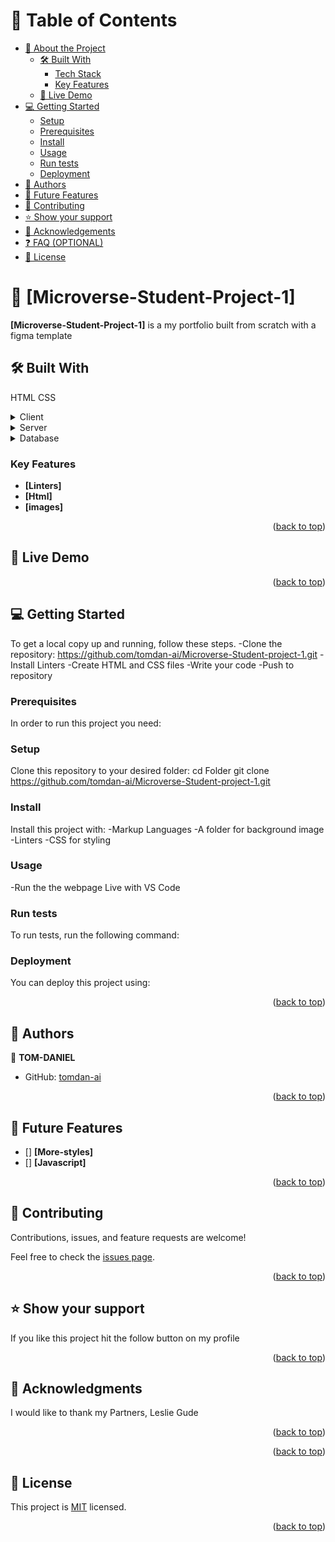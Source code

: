 <a name="readme-top"></a>


# 📗 Table of Contents

- [📖 About the Project](#about-project)
  - [🛠 Built With](#built-with)
    - [Tech Stack](#tech-stack)
    - [Key Features](#key-features)
  - [🚀 Live Demo](#live-demo)
- [💻 Getting Started](#getting-started)
  - [Setup](#setup)
  - [Prerequisites](#prerequisites)
  - [Install](#install)
  - [Usage](#usage)
  - [Run tests](#run-tests)
  - [Deployment](#triangular_flag_on_post-deployment)
- [👥 Authors](#authors)
- [🔭 Future Features](#future-features)
- [🤝 Contributing](#contributing)
- [⭐️ Show your support](#support)
- [🙏 Acknowledgements](#acknowledgements)
- [❓ FAQ (OPTIONAL)](#faq)
- [📝 License](#license)


# 📖 [Microverse-Student-Project-1] <a name="about-project"></a>


**[Microverse-Student-Project-1]** is a my portfolio built from scratch with a figma template 

## 🛠 Built With <a name="built-with"></a>
HTML
CSS


<details>
  <summary>Client</summary>
  <ul>
    <li><a href="https://reactjs.org/">React.js</a></li>
  </ul>
</details>

<details>
  <summary>Server</summary>
  <ul>
    <li><a href="https://expressjs.com/">Express.js</a></li>
  </ul>
</details>

<details>
<summary>Database</summary>
  <ul>
    <li><a href="https://www.postgresql.org/">PostgreSQL</a></li>
  </ul>
</details>

### Key Features <a name="key-features"></a>

- **[Linters]**
- **[Html]**
- **[images]**

<p align="right">(<a href="#readme-top">back to top</a>)</p>


## 🚀 Live Demo <a name="live-demo"></a>


<p align="right">(<a href="#readme-top">back to top</a>)</p>


## 💻 Getting Started <a name="getting-started"></a>



To get a local copy up and running, follow these steps.
-Clone the repository: https://github.com/tomdan-ai/Microverse-Student-project-1.git
-Install Linters
-Create HTML and CSS files
-Write your code
-Push to repository

### Prerequisites

In order to run this project you need:
 

### Setup

Clone this repository to your desired folder:
cd Folder
git clone https://github.com/tomdan-ai/Microverse-Student-project-1.git


### Install

Install this project with:
-Markup Languages
-A folder for background image
-Linters
-CSS for styling

### Usage
-Run the the webpage Live with VS Code 

### Run tests

To run tests, run the following command:

### Deployment

You can deploy this project using:


<p align="right">(<a href="#readme-top">back to top</a>)</p>


## 👥 Authors <a name="authors"></a>


👤 **TOM-DANIEL**

- GitHub: [tomdan-ai](https://github.com/tomdan-ai)

<p align="right">(<a href="#readme-top">back to top</a>)</p>


## 🔭 Future Features <a name="future-features"></a>


- [] **[More-styles]**
- [] **[Javascript]**
<p align="right">(<a href="#readme-top">back to top</a>)</p>


## 🤝 Contributing <a name="contributing"></a>

Contributions, issues, and feature requests are welcome!

Feel free to check the [issues page](../../issues/).

<p align="right">(<a href="#readme-top">back to top</a>)</p>


## ⭐️ Show your support <a name="support"></a>

If you like this project hit the follow button on my profile

<p align="right">(<a href="#readme-top">back to top</a>)</p>

## 🙏 Acknowledgments <a name="acknowledgements"></a>


I would like to thank my Partners, Leslie Gude

<p align="right">(<a href="#readme-top">back to top</a>)</p>


<p align="right">(<a href="#readme-top">back to top</a>)</p>

## 📝 License <a name="license"></a>

This project is [MIT](./LICENSE.md) licensed.

<p align="right">(<a href="#readme-top">back to top</a>)</p>
